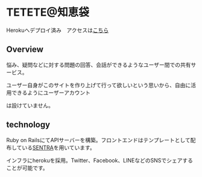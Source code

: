 # TETETE@知恵袋

Herokuへデプロイ済み　アクセスは[こちら](https://tetetearraio916-portfolio1.herokuapp.com/posts#tab2)  

## Overview

悩み、疑問などに対する問題の回答、会話ができるようなユーザー間での共有サービス。　　

ユーザー自身がこのサイトを作り上げて行って欲しいという思いから、自由に活用できるようにユーザーアカウント  

は設けていません。　　

## technology  

Ruby on RailsにてAPIサーバーを構築。フロントエンドはテンプレートとして配布している[SENTRA](https://templatemo.com/tm-518-sentra)を用いています。  

インフラにherokuを採用。Twitter、Facebook、LINEなどのSNSでシェアすることが可能です。



